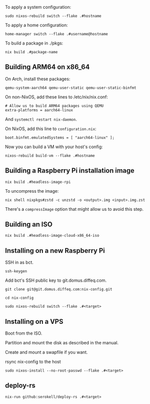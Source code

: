 To apply a system configuration:

    sudo nixos-rebuild switch --flake .#hostname

To apply a home configuration:

    home-manager switch --flake .#username@hostname

To build a package in ./pkgs:

    nix build .#package-name

## Building ARM64 on x86\_64

On Arch, install these packages:

    qemu-system-aarch64 qemu-user-static qemu-user-static-binfmt

On non-NixOS, add these lines to /etc/nix/nix.conf:

    # Allow us to build ARM64 packages using QEMU
    extra-platforms = aarch64-linux

And `systemctl restart nix-daemon`.

On NixOS, add this line to `configuration.nix`:

    boot.binfmt.emulatedSystems = [ "aarch64-linux" ];

Now you can build a VM with your host's config:

    nixos-rebuild build-vm --flake .#hostname

## Building a Raspberry Pi installation image

    nix build .#headless-image-rpi

To uncompress the image:

    nix shell nixpkgs#zstd -c unzstd -o <output>.img <input>.img.zst

There's a `compressImage` option that might allow us to avoid this step.

## Building an ISO

    nix build .#headless-image-cloud-x86_64-iso

## Installing on a new Raspberry Pi

SSH in as bct.

    ssh-keygen

Add bct's SSH public key to git.domus.diffeq.com.

    git clone git@git.domus.diffeq.com:nix-config.git

    cd nix-config

    sudo nixos-rebuild switch --flake .#<target>

## Installing on a VPS

Boot from the ISO.

Partition and mount the disk as described in the manual.

Create and mount a swapfile if you want.

rsync nix-config to the host

    sudo nixos-install --no-root-passwd --flake .#<target>

## deploy-rs

    nix-run github:serokell/deploy-rs .#<target>
